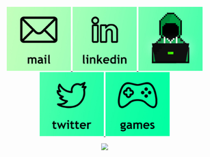 <p align="center">
   <a href="mailto:aeyazc@gmail.com">
         <img alt="Mail" src="Images/mail.jpg"
         width=150" height="150">
      </a>
      <a href="https://www.linkedin.com/in/aeyzc/">
         <img alt="Linkedin" src="Images/linkedin.jpg"
         width=150" height="150">
      </a>
      <a href="http://aeyzc.com">
         <img alt="Aeyzc" src="Images/logo.jpg"
         width=150" height="150">
      </a>
      <a href="https://twitter.com/aeyzc">
         <img alt="Twitter" src="Images/twitter.jpg"
         width=150" height="150">
      </a>
      <a href="https://aeyzc.itch.io/">
         <img alt="Games" src="Images/games.jpg"
         width=150" height="150">
      </a>
</p>
<p align="center">
<img class="img" src="https://github-readme-stats.vercel.app/api?username=aeyzc&show_icons=true&hide_border=true&title_color=000000&text_color=000000&icon_color=000000&bg_color=DEG,c1ffbb,00ffa2&include_all_commits=true&count_private=true&hide=issues,prs"/>
</p>
